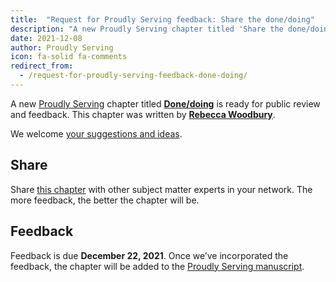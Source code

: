 ```yaml
---
title:  "Request for Proudly Serving feedback: Share the done/doing"
description: "A new Proudly Serving chapter titled 'Share the done/doing' by Rebecca Woodbury is ready for public review and feedback."
date: 2021-12-08
author: Proudly Serving
icon: fa-solid fa-comments
redirect_from:
  - /request-for-proudly-serving-feedback-done-doing/
---
```


A new [Proudly Serving](/) chapter titled **[Done/doing](/contents//share-the-done-doing)** is ready for public review and feedback. This chapter was written by **[Rebecca Woodbury](/contributors/rebecca-woodbury)**.

We welcome [your suggestions and ideas](/contents//share-the-done-doing).

## Share

Share [this chapter](/contents//share-the-done-doing) with other subject matter experts in your network. The more feedback, the better the chapter will be.

## Feedback

Feedback is due **December 22, 2021**. Once we’ve incorporated the feedback, the chapter will be added to the [Proudly Serving manuscript](/manuscript/).
